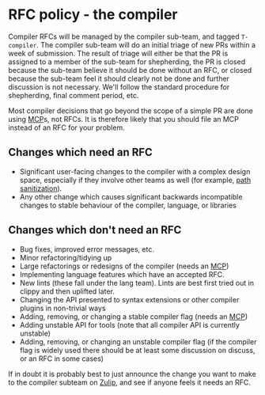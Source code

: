 # RFC policy - the compiler

Compiler RFCs will be managed by the compiler sub-team, and tagged `T-compiler`.
The compiler sub-team will do an initial triage of new PRs within a week of
submission. The result of triage will either be that the PR is assigned to a
member of the sub-team for shepherding, the PR is closed because the sub-team
believe it should be done without an RFC, or closed because the sub-team feel it
should clearly not be done and further discussion is not necessary. We'll follow
the standard procedure for shepherding, final comment period, etc.

Most compiler decisions that go beyond the scope of a simple PR are done using [MCP]s,
not RFCs. It is therefore likely that you should file an MCP instead of an RFC for your problem.

## Changes which need an RFC

* Significant user-facing changes to the compiler with a complex design space,
  especially if they involve other teams as well (for example, [path sanitization]).
* Any other change which causes significant backwards incompatible changes to stable
  behaviour of the compiler, language, or libraries

## Changes which don't need an RFC

* Bug fixes, improved error messages, etc.
* Minor refactoring/tidying up
* Large refactorings or redesigns of the compiler (needs an [MCP])
* Implementing language features which have an accepted RFC.
* New lints (these fall under the lang team). Lints are best first tried out in clippy
  and then uplifted later.
* Changing the API presented to syntax extensions or other compiler plugins in
  non-trivial ways
* Adding, removing, or changing a stable compiler flag (needs an [MCP])
* Adding unstable API for tools (note that all compiler API is currently unstable)
* Adding, removing, or changing an unstable compiler flag (if the compiler flag
  is widely used there should be at least some discussion on discuss, or an RFC
  in some cases)

If in doubt it is probably best to just announce the change you want to make to
the compiler subteam on [Zulip], and see if anyone feels it needs an RFC.

[MCP]: https://github.com/rust-lang/compiler-team/issues
[path sanitization]: https://github.com/rust-lang/rfcs/pull/3127
[Zulip]: https://rust-lang.zulipchat.com/#narrow/stream/131828-t-compiler

